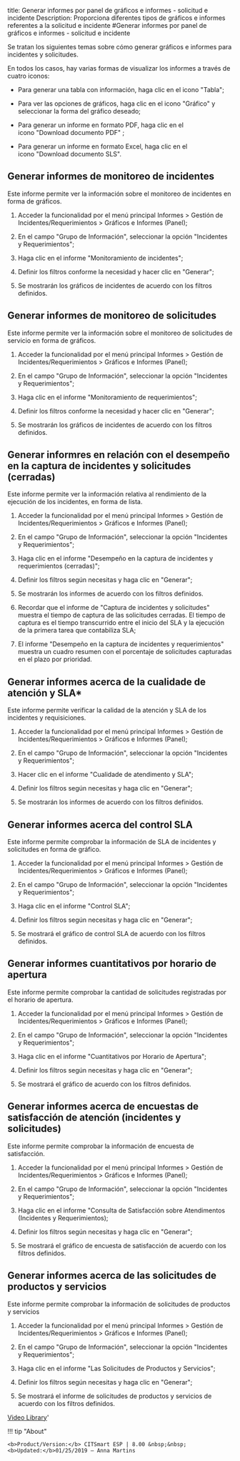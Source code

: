 title: Generar informes por panel de gráficos e informes - solicitud e incidente
Description: Proporciona diferentes tipos de gráficos e informes referentes a la solicitud e incidente
#Generar informes por panel de gráficos e informes - solicitud e incidente


Se tratan los siguientes temas sobre cómo generar gráficos e informes para
incidentes y solicitudes.

En todos los casos, hay varias formas de visualizar los informes a través de
cuatro iconos:

-   Para generar una tabla con información, haga clic en el icono "Tabla";

-   Para ver las opciones de gráficos, haga clic en el icono "Gráfico" y seleccionar la
    forma del gráfico deseado;

-   Para generar un informe en formato PDF, haga clic en el icono "Download documento PDF" ;

-   Para generar un informe en formato Excel, haga clic en el icono "Download documento SLS".

Generar informes de monitoreo de incidentes
------------

Este informe permite ver la información sobre el monitoreo de incidentes en
forma de gráficos.

1.  Acceder la funcionalidad por el menú principal Informes \> Gestión de
    Incidentes/Requerimientos \> Gráficos e Informes (Panel);

2.  En el campo "Grupo de Información", seleccionar la opción "Incidentes y
    Requerimientos";

3.  Haga clic en el informe "Monitoramiento de incidentes";

4.  Definir los filtros conforme la necesidad y hacer clic en "Generar";

5.  Se mostrarán los gráficos de incidentes de acuerdo con los filtros
    definidos.

Generar informes de monitoreo de solicitudes
--------------

Este informe permite ver la información sobre el monitoreo de solicitudes de
servicio en forma de gráficos.

1.  Acceder la funcionalidad por el menú principal Informes \> Gestión de
    Incidentes/Requerimientos \> Gráficos e Informes (Panel);

2.  En el campo "Grupo de Información", seleccionar la opción "Incidentes y
    Requerimientos";

3.  Haga clic en el informe "Monitoramiento de requerimientos";

4.  Definir los filtros conforme la necesidad y hacer clic en "Generar";

5.  Se mostrarán los gráficos de incidentes de acuerdo con los filtros
    definidos.

Generar informres en relación con el desempeño en la captura de incidentes y solicitudes (cerradas)
-------------------------------------------------------------------------------------------------------

Este informe permite ver la información relativa al rendimiento de la ejecución
de los incidentes, en forma de lista.


1.  Acceder la funcionalidad por el menú principal Informes \> Gestión de
    Incidentes/Requerimientos \> Gráficos e Informes (Panel);

2.  En el campo "Grupo de Información", seleccionar la opción "Incidentes y
    Requerimientos";

3.  Haga clic en el informe "Desempeño en la captura de incidentes y
    requerimientos (cerradas)";

4.  Definir los filtros según necesitas y haga clic en "Generar";

5.  Se mostrarán los informes de acuerdo con los filtros definidos.

6.  Recordar que el informe de "Captura de incidentes y solicitudes" muestra el
    tiempo de captura de las solicitudes cerradas. El tiempo de captura es el
    tiempo transcurrido entre el inicio del SLA y la ejecución de la primera
    tarea que contabiliza SLA;

7.  El informe "Desempeño en la captura de incidentes y requerimientos" muestra
    un cuadro resumen con el porcentaje de solicitudes capturadas en el plazo
    por prioridad.

Generar informes acerca de la cualidade de atención y SLA*
-------------------------------------------------------------

Este informe permite verificar la calidad de la atención y SLA de los incidentes
y requisiciones.

1.  Acceder la funcionalidad por el menú principal Informes \> Gestión de
    Incidentes/Requerimientos \> Gráficos e Informes (Panel);

2.  En el campo "Grupo de Información", seleccionar la opción "Incidentes y
    Requerimientos";

3.  Hacer clic en el informe "Cualidade de atendimento y SLA";

4.  Definir los filtros según necesitas y haga clic en "Generar";

5.  Se mostrarán los informes de acuerdo con los filtros definidos.

Generar informes acerca del control SLA
-------------------------------------------

Este informe permite comprobar la información de SLA de incidentes y solicitudes
en forma de gráfico.

1.  Acceder la funcionalidad por el menú principal Informes \> Gestión de
    Incidentes/Requerimientos \> Gráficos e Informes (Panel);

2.  En el campo "Grupo de Información", seleccionar la opción "Incidentes y
    Requerimientos";

3.  Haga clic en el informe "Control SLA";

4.  Definir los filtros según necesitas y haga clic en "Generar";

5.  Se mostrará el gráfico de control SLA de acuerdo con los filtros definidos.

Generar informes cuantitativos por horario de apertura
----------------------------------------------------------

Este informe permite comprobar la cantidad de solicitudes registradas por el
horario de apertura.

1.  Acceder la funcionalidad por el menú principal Informes \> Gestión de
    Incidentes/Requerimientos \> Gráficos e Informes (Panel);

2.  En el campo "Grupo de Información", seleccionar la opción "Incidentes y
    Requerimientos";

3.  Haga clic en el informe "Cuantitativos por Horario de Apertura";

4.  Definir los filtros según necesitas y haga clic en "Generar";

5.  Se mostrará el gráfico de acuerdo con los filtros definidos.

Generar informes acerca de encuestas de satisfacción de atención (incidentes y solicitudes)
-----------------------------------------------------------------------------------------------

Este informe permite comprobar la información de encuesta de satisfacción.

1.  Acceder la funcionalidad por el menú principal Informes \> Gestión de
    Incidentes/Requerimientos \> Gráficos e Informes (Panel);

2.  En el campo "Grupo de Información", seleccionar la opción "Incidentes y
    Requerimientos";

3.  Haga clic en el informe "Consulta de Satisfacción sobre Atendimentos
    (Incidentes y Requerimientos);

4.  Definir los filtros según necesitas y haga clic en "Generar";

5.  Se mostrará el gráfico de encuesta de satisfacción de acuerdo con los
    filtros definidos.

Generar informes acerca de las solicitudes de productos y servicios
-----------------------------------------------------------------------

Este informe permite comprobar la información de solicitudes de productos y
servicios

1.  Acceder la funcionalidad por el menú principal Informes \> Gestión de
    Incidentes/Requerimientos \> Gráficos e Informes (Panel);

2.  En el campo "Grupo de Información", seleccionar la opción "Incidentes y
    Requerimientos";

3.  Haga clic en el informe "Las Solicitudes de Productos y Servicios";

4.  Definir los filtros según necesitas y haga clic en "Generar";

5.  Se mostrará el informe de solicitudes de productos y servicios de acuerdo
    con los filtros definidos.


<i class='fa fa-youtube-play  fa-2x' style='color:#97ce17;vertical-align: middle;'> </i> [Video Library](https://www.youtube.com/playlist?list=PLB5qK2uzf2ROl8PJLi-kszYhGzr17uvz-)'

!!! tip "About"

    <b>Product/Version:</b> CITSmart ESP | 8.00 &nbsp;&nbsp;
    <b>Updated:</b>01/25/2019 – Anna Martins


